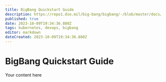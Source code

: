 ```yaml
---
title: BigBang Quickstart Guide
description: https://repo1.dso.mil/big-bang/bigbang/-/blob/master/docs/guides/deployment-scenarios/quickstart.md
published: true
date: 2023-10-09T19:34:36.880Z
tags: kubernetes, devops, bigbang
editor: markdown
dateCreated: 2023-10-09T19:34:36.880Z
---
```


# BigBang Quickstart Guide
Your content here